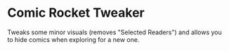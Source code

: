 # Comic Rocket Tweaker

Tweaks some minor visuals (removes "Selected Readers") and allows you to hide comics when exploring for a new one.